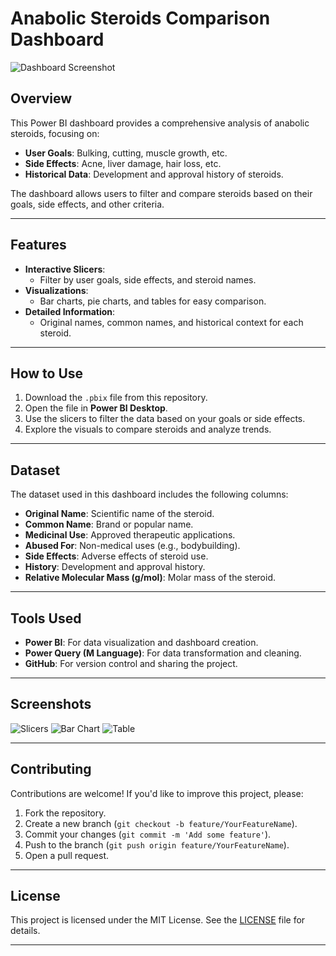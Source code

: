 # Anabolic Steroids Comparison Dashboard

![Dashboard Screenshot](![image](https://github.com/user-attachments/assets/0140d91a-c3be-4f43-958c-6eb44e52f186)
) <!-- Add a screenshot of your dashboard -->

## Overview
This Power BI dashboard provides a comprehensive analysis of anabolic steroids, focusing on:
- **User Goals**: Bulking, cutting, muscle growth, etc.
- **Side Effects**: Acne, liver damage, hair loss, etc.
- **Historical Data**: Development and approval history of steroids.

The dashboard allows users to filter and compare steroids based on their goals, side effects, and other criteria.

---

## Features
- **Interactive Slicers**:
  - Filter by user goals, side effects, and steroid names.
- **Visualizations**:
  - Bar charts, pie charts, and tables for easy comparison.
- **Detailed Information**:
  - Original names, common names, and historical context for each steroid.

---

## How to Use
1. Download the `.pbix` file from this repository.
2. Open the file in **Power BI Desktop**.
3. Use the slicers to filter the data based on your goals or side effects.
4. Explore the visuals to compare steroids and analyze trends.

---

## Dataset
The dataset used in this dashboard includes the following columns:
- **Original Name**: Scientific name of the steroid.
- **Common Name**: Brand or popular name.
- **Medicinal Use**: Approved therapeutic applications.
- **Abused For**: Non-medical uses (e.g., bodybuilding).
- **Side Effects**: Adverse effects of steroid use.
- **History**: Development and approval history.
- **Relative Molecular Mass (g/mol)**: Molar mass of the steroid.

---

## Tools Used
- **Power BI**: For data visualization and dashboard creation.
- **Power Query (M Language)**: For data transformation and cleaning.
- **GitHub**: For version control and sharing the project.

---

## Screenshots
![Slicers](![image](https://github.com/user-attachments/assets/f09c4c11-4f20-4c36-8b74-db9d46583f7c)
) <!-- Add a screenshot of the slicers -->
![Bar Chart](![image](https://github.com/user-attachments/assets/4d110da6-eaf2-4e85-9344-4b6d6135ee99)
) <!-- Add a screenshot of a bar chart -->
![Table](![image](https://github.com/user-attachments/assets/f4a22e74-7bf6-4718-a295-0e145b617e69)
) <!-- Add a screenshot of the table -->

---

## Contributing
Contributions are welcome! If you'd like to improve this project, please:
1. Fork the repository.
2. Create a new branch (`git checkout -b feature/YourFeatureName`).
3. Commit your changes (`git commit -m 'Add some feature'`).
4. Push to the branch (`git push origin feature/YourFeatureName`).
5. Open a pull request.

---

## License
This project is licensed under the MIT License. See the [LICENSE](LICENSE) file for details.

---
